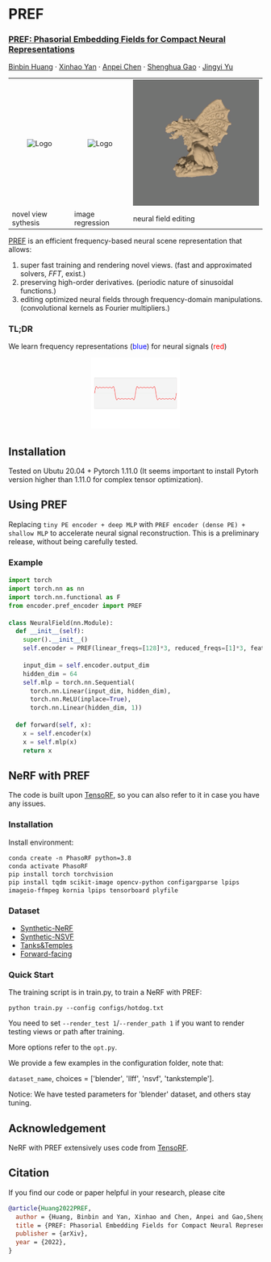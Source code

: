 # PREF
<p align="left">

  <h3 align="left">
  <a href="https://arxiv.org/abs/2205.13524">
  PREF: Phasorial Embedding Fields for Compact Neural Representations
  </a>
  </h3>
   
  <p align="left">
    <a href="https://hbb1.github.io/">Binbin Huang</a>
    ·
    <a href="https://svip-lab.github.io/">Xinhao Yan</a>
    ·
    <a href="https://apchenstu.github.io/">Anpei Chen</a>
    ·
    <a href="https://scholar.google.co.jp/citations?hl=zh-CN&user=fe-1v0MAAAAJ">Shenghua Gao</a>
    ·
    <a href="http://www.yu-jingyi.com/">Jingyi Yu</a>

  </p>
  </h4>
  <div align="left"></div>
</p>



<table>
<tr>
<td align="center"><img src="./media/novelviews.gif" alt="Logo" width="100%"></td>
<td align="center"><img src="./media/derivitives.gif" alt="Logo" width="100%"></td>
<td align="center"><img src="./media/sdf.gif" alt="Logo" width="100%"></td>
</tr>
<tr>
    <td>novel view sythesis</td>
    <td>image regression </td>
    <td>neural field editing</td>
  </tr>
</table>


<a href="https://arxiv.org/abs/2205.13524">PREF</a>  is an efficient frequency-based neural scene representation that allows:
1. super fast training and rendering novel views. (fast and approximated solvers, *FFT*, exist.)
2. preserving high-order derivatives. (periodic nature of sinusoidal functions.)
3. editing optimized neural fields through frequency-domain manipulations. (convolutional kernels as Fourier multipliers.)

### TL;DR
<p>We learn frequency representations (<font color='blue'>blue</font>) for neural signals (<font color='red'>red</font>)</P>
<p align="center">
    <img src="./media/fourier.gif" alt="Logo" width="35%"> 
</p>


## Installation

Tested on Ubutu 20.04 + Pytorch 1.11.0 
(It seems important to install Pytorh version higher than 1.11.0 for complex tensor optimization).

## Using PREF
Replacing `tiny PE encoder + deep MLP` with `PREF encoder (dense PE) + shallow MLP` to accelerate neural signal reconstruction. This is a preliminary release, without being carefully tested.
### Example
```python
import torch
import torch.nn as nn
import torch.nn.functional as F
from encoder.pref_encoder import PREF

class NeuralField(nn.Module):
  def __init__(self):
    super().__init__()
    self.encoder = PREF(linear_freqs=[128]*3, reduced_freqs=[1]*3, feature_dim=16)
    
    input_dim = self.encoder.output_dim
    hidden_dim = 64
    self.mlp = torch.nn.Sequential(
      torch.nn.Linear(input_dim, hidden_dim), 
      torch.nn.ReLU(inplace=True), 
      torch.nn.Linear(hidden_dim, 1))

  def forward(self, x):
    x = self.encoder(x)
    x = self.mlp(x)
    return x
``` 

## NeRF with PREF 
The code is built upon [TensoRF](https://github.com/apchenstu/TensoRF), so you can also refer to it in case you have any issues.

### Installation
Install environment:
```
conda create -n PhasoRF python=3.8
conda activate PhasoRF
pip install torch torchvision
pip install tqdm scikit-image opencv-python configargparse lpips imageio-ffmpeg kornia lpips tensorboard plyfile
```

### Dataset
* [Synthetic-NeRF](https://drive.google.com/drive/folders/128yBriW1IG_3NJ5Rp7APSTZsJqdJdfc1) 
* [Synthetic-NSVF](https://dl.fbaipublicfiles.com/nsvf/dataset/Synthetic_NSVF.zip)
* [Tanks&Temples](https://dl.fbaipublicfiles.com/nsvf/dataset/TanksAndTemple.zip)
* [Forward-facing](https://drive.google.com/drive/folders/128yBriW1IG_3NJ5Rp7APSTZsJqdJdfc1)

### Quick Start
The training script is in train.py, to train a NeRF with PREF:
```
python train.py --config configs/hotdog.txt
```

You need to set `--render_test 1`/`--render_path 1` if you want to render testing views or path after training. 

More options refer to the `opt.py`. 


We provide a few examples in the configuration folder, note that:

`dataset_name`, choices = ['blender', 'llff', 'nsvf', 'tankstemple']. 

Notice: We have tested parameters for 'blender' dataset, and others stay tuning. 


## Acknowledgement
NeRF with PREF extensively uses code from [TensoRF](https://github.com/apchenstu/TensoRF). 



## Citation
If you find our code or paper helpful in your research, please cite
```bibtex
@article{Huang2022PREF,
  author = {Huang, Binbin and Yan, Xinhao and Chen, Anpei and Gao,Shenghua and Yu, Jingyi},
  title = {PREF: Phasorial Embedding Fields for Compact Neural Representations},
  publisher = {arXiv},
  year = {2022},
}
```
